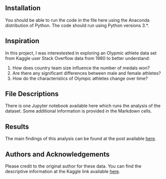 ## Installation <a name="installation"></a>

You should be able to run the code in the file here using the Anaconda distribution of Python. The code should run using Python versions 3.*.

## Inspiration<a name="motivation"></a>

In this project, I was interestested in exploring an Olypmic athlete data set from Kaggle user Stack Overflow data from 1980 to better understand:

1. How does country team size influence the number of medals won?
2. Are there any significant differences between male and female athletes?
3. How do the characteristics of Olympic athletes change over time?

## File Descriptions <a name="files"></a>

There is one Jupyter notebook available here which runs the analysis of the dataset. Some additional information is provided in the Markdown cells.  

## Results<a name="results"></a>

The main findings of this analysis can be found at the post available [here](https://medium.com/@josh_2774/how-do-you-become-a-developer-5ef1c1c68711).

## Authors and Acknowledgements<a name="licensing"></a>

Please credit to the original author for these data. You can find the descriptive information at the Kaggle link available [here](
https://www.kaggle.com/heesoo37/120-years-of-olympic-history-athletes-and-results). 
